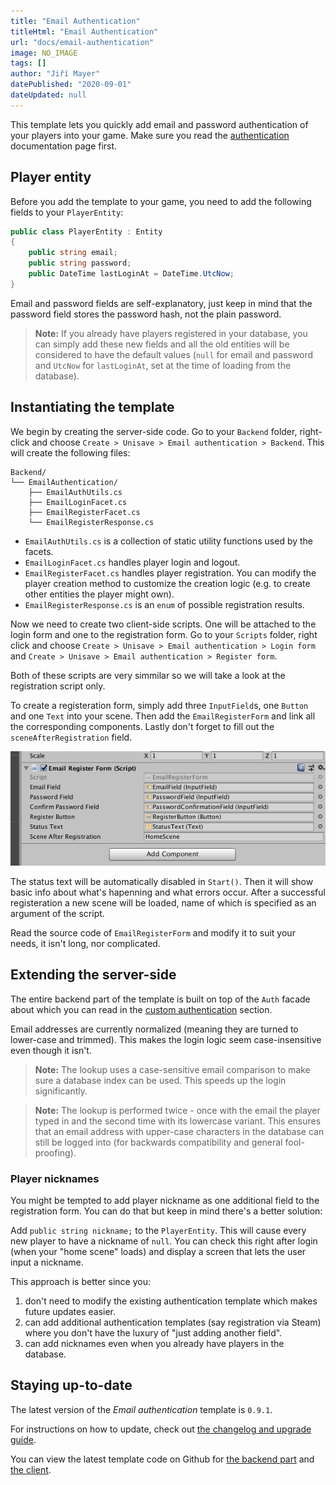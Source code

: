 ```yaml
---
title: "Email Authentication"
titleHtml: "Email Authentication"
url: "docs/email-authentication"
image: NO_IMAGE
tags: []
author: "Jiří Mayer"
datePublished: "2020-09-01"
dateUpdated: null
---
```



This template lets you quickly add email and password authentication of your players into your game. Make sure you read the [authentication](authentication) documentation page first.


## Player entity

Before you add the template to your game, you need to add the following fields to your `PlayerEntity`:

```cs
public class PlayerEntity : Entity
{
    public string email;
    public string password;
    public DateTime lastLoginAt = DateTime.UtcNow;
}
```

Email and password fields are self-explanatory, just keep in mind that the password field stores the password hash, not the plain password.

> **Note:** If you already have players registered in your database, you can simply add these new fields and all the old entities will be considered to have the default values (`null` for email and password and `UtcNow` for `lastLoginAt`, set at the time of loading from the database).


## Instantiating the template

We begin by creating the server-side code. Go to your `Backend` folder, right-click and choose `Create > Unisave > Email authentication > Backend`. This will create the following files:

    Backend/
    └── EmailAuthentication/
        ├── EmailAuthUtils.cs
        ├── EmailLoginFacet.cs
        ├── EmailRegisterFacet.cs
        └── EmailRegisterResponse.cs

- `EmailAuthUtils.cs` is a collection of static utility functions used by the facets.
- `EmailLoginFacet.cs` handles player login and logout.
- `EmailRegisterFacet.cs` handles player registration. You can modify the player creation method to customize the creation logic (e.g. to create other entities the player might own).
- `EmailRegisterResponse.cs` is an `enum` of possible registration results.

Now we need to create two client-side scripts. One will be attached to the login form and one to the registration form. Go to your `Scripts` folder, right click and choose `Create > Unisave > Email authentication > Login form` and `Create > Unisave > Email authentication > Register form`.

Both of these scripts are very simmilar so we will take a look at the registration script only.

To create a registeration form, simply add three `InputField`s, one `Button` and one `Text` into your scene. Then add the `EmailRegisterForm` and link all the corresponding components. Lastly don't forget to fill out the `sceneAfterRegistration` field.

<img src="email-authentication_register-form.png">

The status text will be automatically disabled in `Start()`. Then it will show basic info about what's hapenning and what errors occur. After a successful registeration a new scene will be loaded, name of which is specified as an argument of the script.

Read the source code of `EmailRegisterForm` and modify it to suit your needs, it isn't long, nor complicated.


## Extending the server-side

The entire backend part of the template is built on top of the `Auth` facade about which you can read in the [custom authentication](authentication#custom-authentication) section.

Email addresses are currently normalized (meaning they are turned to lower-case and trimmed). This makes the login logic seem case-insensitive even though it isn't.

> **Note:** The lookup uses a case-sensitive email comparison to make sure a database index can be used. This speeds up the login significantly.

> **Note:** The lookup is performed twice - once with the email the player typed in and the second time with its lowercase variant. This ensures that an email address with upper-case characters in the database can still be logged into (for backwards compatibility and general fool-proofing).


### Player nicknames

You might be tempted to add player nickname as one additional field to the registration form. You can do that but keep in mind there's a better solution:

Add `public string nickname;` to the `PlayerEntity`. This will cause every new player to have a nickname of `null`. You can check this right after login (when your "home scene" loads) and display a screen that lets the user input a nickname.

This approach is better since you:

1. don't need to modify the existing authentication template which makes future updates easier.
2. can add additional authentication templates (say registration via Steam) where you don't have the luxury of "just adding another field".
3. can add nicknames even when you already have players in the database.


## Staying up-to-date

The latest version of the *Email authentication* template is `0.9.1`.

For instructions on how to update, check out [the changelog and upgrade guide](https://github.com/Jirka-Mayer/UnisaveAsset/blob/master/Assets/UnisaveFixture/TemplateChangelogs/EmailAuthentication.md).

You can view the latest template code on Github for [the backend part](https://github.com/Jirka-Mayer/UnisaveAsset/tree/master/Assets/UnisaveFixture/Backend/EmailAuthentication) and [the client](https://github.com/Jirka-Mayer/UnisaveAsset/blob/master/Assets/UnisaveFixture/Scripts/EmailAuthentication).
